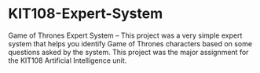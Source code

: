 # KIT108-Expert-System
Game of Thrones Expert System – This project was a very simple expert system that helps you identify Game of Thrones characters based on some questions asked by the system. This project was the major assignment for the KIT108 Artificial Intelligence unit. 
